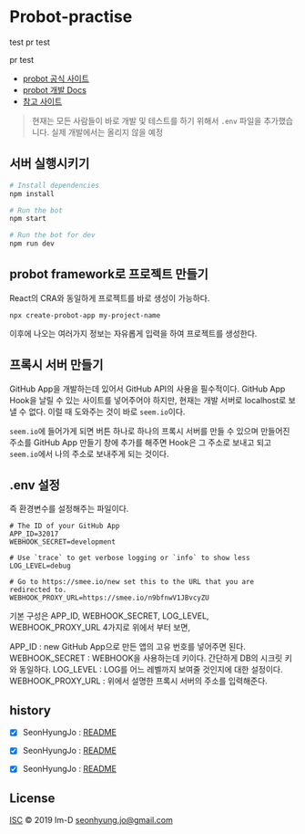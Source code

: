 # Probot-practise

test
pr test

pr test
  
- [probot 공식 사이트](https://probot.github.io/)
- [probot 개발 Docs](https://probot.github.io/docs/)
- [참고 사이트](https://blog.outsider.ne.kr/1390)

> 현재는 모든 사람들이 바로 개발 및 테스트를 하기 위해서 `.env` 파일을 추가했습니다. 실제 개발에서는 올리지 않을 예정

## 서버 실행시키기

```sh
# Install dependencies
npm install

# Run the bot
npm start

# Run the bot for dev
npm run dev
```

## probot framework로 프로젝트 만들기

React의 CRA와 동일하게 프로젝트를 바로 생성이 가능하다.

```shell
npx create-probot-app my-project-name
```

이후에 나오는 여러가지 정보는 자유롭게 입력을 하여 프로젝트를 생성한다.

## 프록시 서버 만들기

GitHub App을 개발하는데 있어서 GitHub API의 사용을 필수적이다. GitHub App Hook을 날릴 수 있는 사이트를 넣어주어야 하지만, 현재는 개발 서버로 localhost로 보낼 수 없다. 이럴 때 도와주는 것이 바로 `seem.io`이다.

`seem.io`에 들어가게 되면 버튼 하나로 하나의 프록시 서버를 만들 수 있으며 만들어진 주소를 GitHub App 만들기 창에 추가를 해주면 Hook은 그 주소로 보내고 되고 `seem.io`에서 나의 주소로 보내주게 되는 것이다.

 ## .env 설정
 
 즉 환경변수를 설정해주는 파일이다. 
 
 ```
# The ID of your GitHub App
APP_ID=32017
WEBHOOK_SECRET=development

# Use `trace` to get verbose logging or `info` to show less
LOG_LEVEL=debug

# Go to https://smee.io/new set this to the URL that you are redirected to.
WEBHOOK_PROXY_URL=https://smee.io/n9bfnwV1JBvcyZU
```

기본 구성은 APP_ID, WEBHOOK_SECRET, LOG_LEVEL, WEBHOOK_PROXY_URL 4가지로 위에서 부터 보면,

APP_ID : new GitHub App으로 만든 앱의 고유 번호를 넣어주면 된다.
WEBHOOK_SECRET : WEBHOOK을 사용하는데 키이다. 간단하게 DB의 시크릿 키와 동일하다.
LOG_LEVEL : LOG를 어느 레벨까지 보여줄 것인지에 대한 설정이다.
WEBHOOK_PROXY_URL : 위에서 설명한 프록시 서버의 주소를 입력해준다.


## history
- [x] SeonHyungJo : [README](https://github.com/Im-D/probot-practice/blob/action-test/README.md)

- [x] SeonHyungJo : [README](https://github.com/Im-D/probot-practice/blob/action-test/README.md)

- [x] SeonHyungJo : [README](https://github.com/Im-D/probot-practice/blob/action-test/README.md)



## License

[ISC](../LICENSE) © 2019 Im-D <seonhyung.jo@gmail.com>

